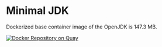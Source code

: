 # Minimal JDK

Dockerized base container image of the OpenJDK is 147.3 MB.

[![Docker Repository on Quay](https://quay.io/repository/aeonproject/openjdk-jdk/status "Docker Repository on Quay")](https://quay.io/repository/aeonproject/openjdk-jdk)
